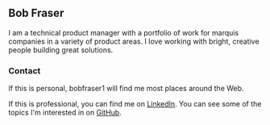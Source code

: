 ## Bob Fraser

I am a technical product manager with a portfolio of work for marquis companies in a variety of product areas. I love working with bright, creative people building great solutions.

### Contact

If this is personal, bobfraser1 will find me most places around the Web.

If this is professional, you can find me on [LinkedIn](https://www.linkedin.com/in/bobfraser/). You can see some of the topics I'm interested in on [GitHub](https://github.com/bobfraser1).
